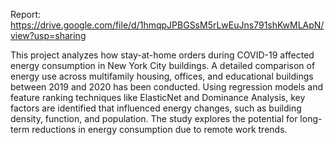Report: https://drive.google.com/file/d/1hmqpJPBGSsM5rLwEuJns791shKwMLApN/view?usp=sharing

This project analyzes how stay-at-home orders during COVID-19 affected energy consumption in New York City buildings. A detailed comparison of energy use across multifamily housing, offices, and educational buildings between 2019 and 2020 has been conducted. Using regression models and feature ranking techniques like ElasticNet and Dominance Analysis, key factors are identified that influenced energy changes, such as building density, function, and population. The study explores the potential for long-term reductions in energy consumption due to remote work trends.
